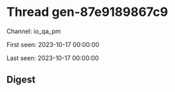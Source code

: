 # Thread gen-87e9189867c9
Channel: io_qa_pm

First seen: 2023-10-17 00:00:00

Last seen: 2023-10-17 00:00:00

## Digest


